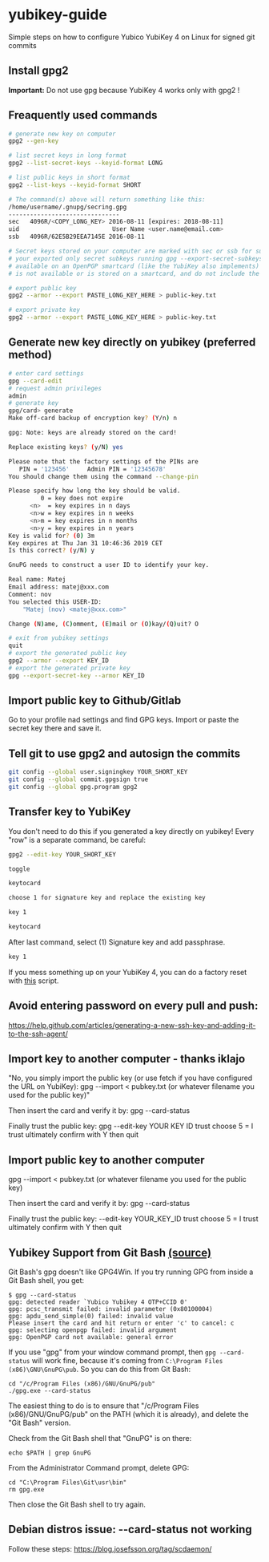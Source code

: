 # yubikey-guide
Simple steps on how to configure Yubico YubiKey 4 on Linux for signed git commits

## Install gpg2 
__Important:__ Do not use gpg because YubiKey 4 works only with gpg2 !

## Freaquently used commands 
```bash
# generate new key on computer
gpg2 --gen-key

# list secret keys in long format 
gpg2 --list-secret-keys --keyid-format LONG

# list public keys in short format
gpg2 --list-keys --keyid-format SHORT

# The command(s) above will return something like this:
/home/username/.gnupg/secring.gpg
-------------------------------
sec   4096R/<COPY_LONG_KEY> 2016-08-11 [expires: 2018-08-11]
uid                          User Name <user.name@email.com>
ssb   4096R/62E5B29EEA7145E 2016-08-11

# Secret keys stored on your computer are marked with sec or ssb for subkeys, secret keys not available (for example, when
# your exported only secret subkeys running gpg --export-secret-subkeys are marked with sec#, secret key stubs only
# available on an OpenPGP smartcard (like the YubiKey also implements) with ssb>. Key stubs are simple references that a key
# is not available or is stored on a smartcard, and do not include the actual private key.

# export public key
gpg2 --armor --export PASTE_LONG_KEY_HERE > public-key.txt

# export private key
gpg2 --armor --export PASTE_LONG_KEY_HERE > public-key.txt
```

## Generate new key directly on yubikey (preferred method)
```bash
# enter card settings
gpg --card-edit
# request admin privileges
admin
# generate key
gpg/card> generate
Make off-card backup of encryption key? (Y/n) n

gpg: Note: keys are already stored on the card!

Replace existing keys? (y/N) yes

Please note that the factory settings of the PINs are
   PIN = '123456'     Admin PIN = '12345678'
You should change them using the command --change-pin

Please specify how long the key should be valid.
         0 = key does not expire
      <n>  = key expires in n days
      <n>w = key expires in n weeks
      <n>m = key expires in n months
      <n>y = key expires in n years
Key is valid for? (0) 3m
Key expires at Thu Jan 31 10:46:36 2019 CET
Is this correct? (y/N) y

GnuPG needs to construct a user ID to identify your key.

Real name: Matej
Email address: matej@xxx.com
Comment: nov
You selected this USER-ID:
    "Matej (nov) <matej@xxx.com>"

Change (N)ame, (C)omment, (E)mail or (O)kay/(Q)uit? O

# exit from yubikey settings
quit
# export the generated public key
gpg2 --armor --export KEY_ID
# export the generated private key 
gpg --export-secret-key --armor KEY_ID
```

## Import public key to Github/Gitlab
Go to your profile nad settings and find GPG keys. Import or paste the secret key there and save it.

## Tell git to use gpg2 and autosign the commits
```bash
git config --global user.signingkey YOUR_SHORT_KEY
git config --global commit.gpgsign true 
git config --global gpg.program gpg2 
```

## Transfer key to YubiKey
You don't need to do this if you generated a key directly on yubikey!
Every "row" is a separate command, be careful:

```bash
gpg2 --edit-key YOUR_SHORT_KEY

toggle

keytocard

choose 1 for signature key and replace the existing key

key 1

keytocard
```

After last command, select (1) Signature key and add passphrase.

```bash
key 1

```
If you mess something up on your YubiKey 4, you can do a factory reset with [this](https://gist.github.com/pkirkovsky/c3d703633effbdfcb48c) script.

## Avoid entering password on every pull and push:
https://help.github.com/articles/generating-a-new-ssh-key-and-adding-it-to-the-ssh-agent/

## Import key to another computer - thanks iklajo
"No, you simply import the public key (or use fetch if you have configured the URL on YubiKey):
gpg --import < pubkey.txt (or whatever filename you used for the public key)"

Then insert the card and verify it by:
gpg --card-status

Finally trust the public key:
gpg --edit-key YOUR KEY ID
trust
choose 5 = I trust ultimately
confirm with Y
then quit

## Import public key to another computer 

gpg --import < pubkey.txt (or whatever filename you used for the public key)

Then insert the card and verify it by:
gpg --card-status

Finally trust the public key:
--edit-key YOUR_KEY_ID
trust
choose 5 = I trust ultimately
confirm with Y
then quit

## Yubikey Support from Git Bash [(source)](https://gist.github.com/wsargent/072319c2100ac0aea4305d6f6eeacc08)
Git Bash's gpg doesn't like GPG4Win.  If you try running GPG from inside a Git Bash shell, you get:
```
$ gpg --card-status
gpg: detected reader `Yubico Yubikey 4 OTP+CCID 0'
gpg: pcsc_transmit failed: invalid parameter (0x80100004)
gpg: apdu_send_simple(0) failed: invalid value
Please insert the card and hit return or enter 'c' to cancel: c
gpg: selecting openpgp failed: invalid argument
gpg: OpenPGP card not available: general error
```

If you use "gpg" from your window command prompt, then `gpg --card-status` will work fine, because it's coming from `C:\Program Files (x86)\GNU\GnuPG\pub`.  So you can do this from Git Bash:

```
cd "/c/Program Files (x86)/GNU/GnuPG/pub"
./gpg.exe --card-status
```

The easiest thing to do is to ensure that "/c/Program Files (x86)/GNU/GnuPG/pub" on the PATH (which it is already), and delete the "Git Bash" version.

Check from the Git Bash shell that "GnuPG" is on there:

```
echo $PATH | grep GnuPG
```

From the Administrator Command prompt, delete GPG:

```
cd "C:\Program Files\Git\usr\bin"
rm gpg.exe
```

Then close the Git Bash shell to try again.

## Debian distros issue: --card-status not working
Follow these steps: https://blog.josefsson.org/tag/scdaemon/
